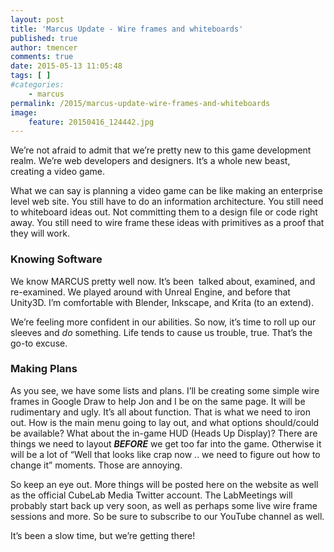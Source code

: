 ```yaml
---
layout: post
title: 'Marcus Update - Wire frames and whiteboards'
published: true
author: tmencer
comments: true
date: 2015-05-13 11:05:48
tags: [ ]
#categories:
    - marcus
permalink: /2015/marcus-update-wire-frames-and-whiteboards
image:
    feature: 20150416_124442.jpg
---
```

We&#8217;re not afraid to admit that we&#8217;re pretty new to this game development realm. We&#8217;re web developers and designers. It&#8217;s a whole new beast, creating a video game.

What we can say is planning a video game can be like making an enterprise level web site. You still have to do an information architecture. You still need to whiteboard ideas out. Not committing them to a design file or code right away. You still need to wire frame these ideas with primitives as a proof that they will work.

### Knowing Software

We know MARCUS pretty well now. It&#8217;s been  talked about, examined, and re-examined. We played around with Unreal Engine, and before that Unity3D. I&#8217;m comfortable with Blender, Inkscape, and Krita (to an extend).

We&#8217;re feeling more confident in our abilities. So now, it&#8217;s time to roll up our sleeves and _do_ something. Life tends to cause us trouble, true. That&#8217;s the go-to excuse.

### Making Plans

As you see, we have some lists and plans. I&#8217;ll be creating some simple wire frames in Google Draw to help Jon and I be on the same page. It will be rudimentary and ugly. It&#8217;s all about function. That is what we need to iron out. How is the main menu going to lay out, and what options should/could be available? What about the in-game HUD (Heads Up Display)? There are things we need to layout _**BEFORE**_ we get too far into the game. Otherwise it will be a lot of &#8220;Well that looks like crap now .. we need to figure out how to change it&#8221; moments. Those are annoying.

So keep an eye out. More things will be posted here on the website as well as the official CubeLab Media Twitter account. The LabMeetings will probably start back up very soon, as well as perhaps some live wire frame sessions and more. So be sure to subscribe to our YouTube channel as well.

It&#8217;s been a slow time, but we&#8217;re getting there!